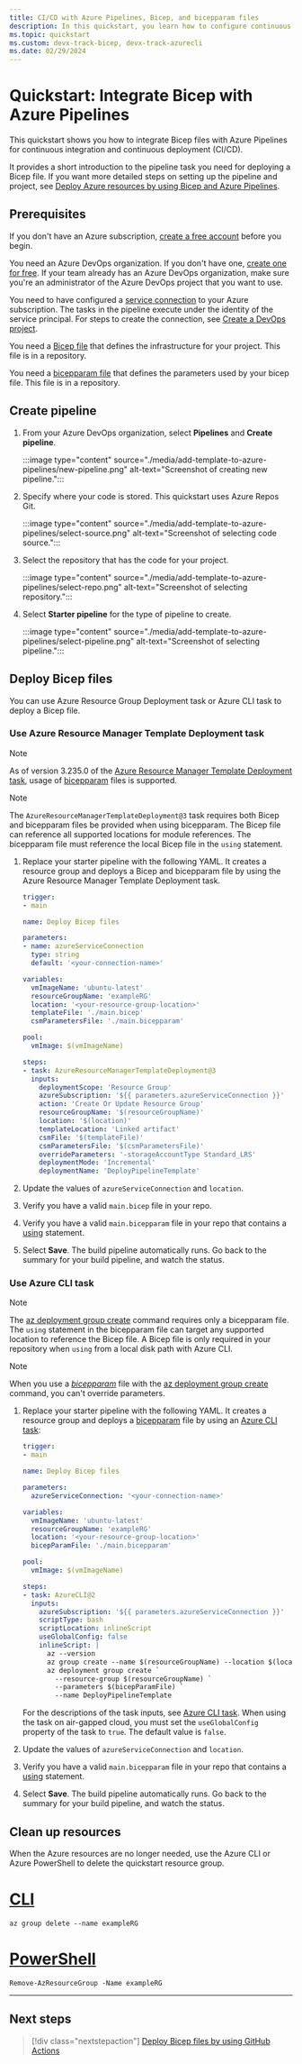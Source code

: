 ```yaml
---
title: CI/CD with Azure Pipelines, Bicep, and bicepparam files
description: In this quickstart, you learn how to configure continuous integration in Azure Pipelines by using Bicep and bicepparam files. It shows how to use an Azure CLI task to deploy a bicepparam file.
ms.topic: quickstart
ms.custom: devx-track-bicep, devx-track-azurecli
ms.date: 02/29/2024
---
```


# Quickstart: Integrate Bicep with Azure Pipelines

This quickstart shows you how to integrate Bicep files with Azure Pipelines for continuous integration and continuous deployment (CI/CD).

It provides a short introduction to the pipeline task you need for deploying a Bicep file. If you want more detailed steps on setting up the pipeline and project, see [Deploy Azure resources by using Bicep and Azure Pipelines](/training/paths/bicep-azure-pipelines/).

## Prerequisites

If you don't have an Azure subscription, [create a free account](https://azure.microsoft.com/free/) before you begin.

You need an Azure DevOps organization. If you don't have one, [create one for free](/azure/devops/pipelines/get-started/pipelines-sign-up). If your team already has an Azure DevOps organization, make sure you're an administrator of the Azure DevOps project that you want to use.

You need to have configured a [service connection](/azure/devops/pipelines/library/connect-to-azure) to your Azure subscription. The tasks in the pipeline execute under the identity of the service principal. For steps to create the connection, see [Create a DevOps project](../templates/deployment-tutorial-pipeline.md#create-a-devops-project).

You need a [Bicep file](./quickstart-create-bicep-use-visual-studio-code.md) that defines the infrastructure for your project. This file is in a repository.

You need a [bicepparam file](/azure/azure-resource-manager/bicep/parameter-files) that defines the parameters used by your bicep file. This file is in a repository.

## Create pipeline

1. From your Azure DevOps organization, select **Pipelines** and **Create pipeline**.

    :::image type="content" source="./media/add-template-to-azure-pipelines/new-pipeline.png" alt-text="Screenshot of creating new pipeline.":::

1. Specify where your code is stored. This quickstart uses Azure Repos Git.

    :::image type="content" source="./media/add-template-to-azure-pipelines/select-source.png" alt-text="Screenshot of selecting code source.":::

1. Select the repository that has the code for your project.

    :::image type="content" source="./media/add-template-to-azure-pipelines/select-repo.png" alt-text="Screenshot of selecting repository.":::

1. Select **Starter pipeline** for the type of pipeline to create.

    :::image type="content" source="./media/add-template-to-azure-pipelines/select-pipeline.png" alt-text="Screenshot of selecting pipeline.":::

## Deploy Bicep files

You can use Azure Resource Group Deployment task or Azure CLI task to deploy a Bicep file.

### Use Azure Resource Manager Template Deployment task

> [!NOTE]
> As of version 3.235.0 of the [Azure Resource Manager Template Deployment task](/azure/devops/pipelines/tasks/reference/azure-resource-manager-template-deployment-v3), usage of [bicepparam](/azure/azure-resource-manager/bicep/parameter-files) files is supported.

> [!NOTE]
> The `AzureResourceManagerTemplateDeployment@3` task requires both Bicep and bicepparam files be provided when using bicepparam. The Bicep file can reference all supported locations for module references. The bicepparam file must reference the local Bicep file in the `using` statement.

1. Replace your starter pipeline with the following YAML. It creates a resource group and deploys a Bicep and bicepparam file by using the Azure Resource Manager Template Deployment task.

    ```yml
    trigger:
    - main

    name: Deploy Bicep files

    parameters:
    - name: azureServiceConnection
      type: string
      default: '<your-connection-name>'

    variables:
      vmImageName: 'ubuntu-latest'
      resourceGroupName: 'exampleRG'
      location: '<your-resource-group-location>'
      templateFile: './main.bicep'
      csmParametersFile: './main.bicepparam'

    pool:
      vmImage: $(vmImageName)

    steps:
    - task: AzureResourceManagerTemplateDeployment@3
      inputs:
        deploymentScope: 'Resource Group'
        azureSubscription: '${{ parameters.azureServiceConnection }}'
        action: 'Create Or Update Resource Group'
        resourceGroupName: '$(resourceGroupName)'
        location: '$(location)'
        templateLocation: 'Linked artifact'
        csmFile: '$(templateFile)'
        csmParametersFile: '$(csmParametersFile)'
        overrideParameters: '-storageAccountType Standard_LRS'
        deploymentMode: 'Incremental'
        deploymentName: 'DeployPipelineTemplate'
    ```

1. Update the values of `azureServiceConnection` and `location`.
1. Verify you have a valid `main.bicep` file in your repo.
1. Verify you have a valid `main.bicepparam` file in your repo that contains a [using](/azure/azure-resource-manager/bicep/bicep-using) statement.
1. Select **Save**. The build pipeline automatically runs. Go back to the summary for your build pipeline, and watch the status.

### Use Azure CLI task

> [!NOTE]
> The [az deployment group create](/cli/azure/deployment/group?view=azure-cli-latest#az-deployment-group-create&preserve-view=true) command requires only a bicepparam file. The `using` statement in the bicepparam file can target any supported location to reference the Bicep file. A Bicep file is only required in your repository when `using` from a local disk path with Azure CLI.

> [!NOTE]
> When you use a *[bicepparam](/azure/azure-resource-manager/bicep/parameter-files)* file with the [az deployment group create](/cli/azure/deployment/group?view=azure-cli-latest#az-deployment-group-create&preserve-view=true) command, you can't override parameters.

1. Replace your starter pipeline with the following YAML. It creates a resource group and deploys a [bicepparam](/azure/azure-resource-manager/bicep/parameter-files) file by using an [Azure CLI task](/azure/devops/pipelines/tasks/reference/azure-cli-v2):

    ```yml
    trigger:
    - main

    name: Deploy Bicep files

    parameters:
      azureServiceConnection: '<your-connection-name>'

    variables:
      vmImageName: 'ubuntu-latest'
      resourceGroupName: 'exampleRG'
      location: '<your-resource-group-location>'
      bicepParamFile: './main.bicepparam'

    pool:
      vmImage: $(vmImageName)

    steps:
    - task: AzureCLI@2
      inputs:
        azureSubscription: '${{ parameters.azureServiceConnection }}'
        scriptType: bash
        scriptLocation: inlineScript
        useGlobalConfig: false
        inlineScript: |
          az --version
          az group create --name $(resourceGroupName) --location $(location)
          az deployment group create `
            --resource-group $(resourceGroupName) `
            --parameters $(bicepParamFile) `
            --name DeployPipelineTemplate
    ```

    For the descriptions of the task inputs, see [Azure CLI task](/azure/devops/pipelines/tasks/reference/azure-cli-v2). When using the task on air-gapped cloud, you must set the `useGlobalConfig` property of the task to `true`. The default value is `false`.

1. Update the values of `azureServiceConnection` and `location`.
1. Verify you have a valid `main.bicepparam` file in your repo that contains a [using](/azure/azure-resource-manager/bicep/bicep-using) statement.
1. Select **Save**. The build pipeline automatically runs. Go back to the summary for your build pipeline, and watch the status.

## Clean up resources

When the Azure resources are no longer needed, use the Azure CLI or Azure PowerShell to delete the quickstart resource group.

# [CLI](#tab/CLI)

```azurecli
az group delete --name exampleRG
```

# [PowerShell](#tab/PowerShell)

```azurepowershell
Remove-AzResourceGroup -Name exampleRG
```

---

## Next steps

> [!div class="nextstepaction"]
> [Deploy Bicep files by using GitHub Actions](deploy-github-actions.md)
